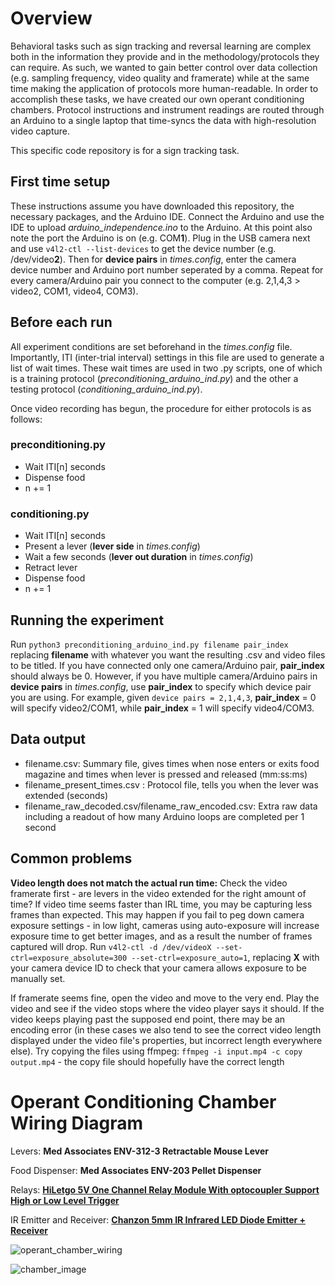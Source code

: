 # Overview
Behavioral tasks such as sign tracking and reversal learning are complex both in the information they provide and in the methodology/protocols they can require. As such, we wanted to gain better control over data collection (e.g. sampling frequency, video quality and framerate) while at the same time making the application of protocols more human-readable. In order to accomplish these tasks, we have created our own operant conditioning chambers. Protocol instructions and instrument readings are routed through an Arduino to a single laptop that time-syncs the data with high-resolution video capture. 

This specific code repository is for a sign tracking task.

## First time setup
These instructions assume you have downloaded this repository, the necessary packages, and the Arduino IDE. 
Connect the Arduino and use the IDE to upload *arduino_independence.ino* to the Arduino. At this point also note the port the Arduino is on (e.g. COM**1**). Plug in the USB camera next and use `v4l2-ctl --list-devices` to get the device number (e.g. /dev/video**2**). Then for **device pairs** in *times.config*, enter the camera device number and Arduino port number seperated by a comma. Repeat for every camera/Arduino pair you connect to the computer (e.g. 2,1,4,3 > video2, COM1, video4, COM3).

## Before each run
All experiment conditions are set beforehand in the *times.config* file. Importantly, ITI (inter-trial interval) settings in this file are used to generate a list of wait times. These wait times are used in two .py scripts, one of which is a training protocol (*preconditioning_arduino_ind.py*) and the other a testing protocol (*conditioning_arduino_ind.py*). 

Once video recording has begun, the procedure for either protocols is as follows:

### preconditioning.py
- Wait ITI[n] seconds
- Dispense food
- n += 1

### conditioning.py
- Wait ITI[n] seconds
- Present a lever (**lever side** in *times.config*)
- Wait a few seconds (**lever out duration** in *times.config*)
- Retract lever
- Dispense food
- n += 1

## Running the experiment
Run `python3 preconditioning_arduino_ind.py filename pair_index` replacing **filename** with whatever you want the resulting .csv and video files to be titled. If you have connected only one camera/Arduino pair, **pair_index** should always be 0. However, if you have multiple camera/Arduino pairs in **device pairs** in *times.config*, use **pair_index** to specify which device pair you are using. For example, given `device pairs = 2,1,4,3`, **pair_index** = 0 will specify video2/COM1, while **pair_index** = 1 will specify video4/COM3.

## Data output

 - filename.csv: Summary file, gives times when nose enters or exits food magazine and times when lever is pressed and released (mm:ss:ms)
 - filename_present_times.csv : Protocol file, tells you when the lever was extended (seconds)
 - filename_raw_decoded.csv/filename_raw_encoded.csv: Extra raw data including a readout of how many Arduino loops are completed per 1 second
 
## Common problems

**Video length does not match the actual run time:** Check the video framerate first - are levers in the video extended for the right amount of time? If video time seems faster than IRL time, you may be capturing less frames than expected. This may happen if you fail to peg down camera exposure settings - in low light, cameras using auto-exposure will increase exposure time to get better images, and as a result the number of frames captured will drop. Run `v4l2-ctl -d /dev/videoX --set-ctrl=exposure_absolute=300 --set-ctrl=exposure_auto=1`, replacing **X** with your camera device ID to check that your camera allows exposure to be manually set. 

If framerate seems fine, open the video and move to the very end. Play the video and see if the video stops where the video player says it should. If the video keeps playing past the supposed end point, there may be an encoding error (in these cases we also tend to see the correct video length displayed under the video file's properties, but incorrect length everywhere else). Try copying the files using ffmpeg: `ffmpeg -i input.mp4 -c copy output.mp4` - the copy file should hopefully have the correct length
 
# Operant Conditioning Chamber Wiring Diagram

Levers: **Med Associates ENV-312-3 Retractable Mouse Lever**

Food Dispenser: **Med Associates ENV-203 Pellet Dispenser**

Relays: **[HiLetgo 5V One Channel Relay Module With optocoupler Support High or Low Level Trigger](https://www.amazon.com/HiLetgo-Channel-optocoupler-Support-Trigger/dp/B00LW15A4W)**

IR Emitter and Receiver: **[Chanzon 5mm IR Infrared LED Diode Emitter + Receiver](https://www.amazon.com/Emitter-Receiver-VS1838B-Infrared-Raspberry/dp/B07TLBJR5J?th=1)**

![operant_chamber_wiring](https://user-images.githubusercontent.com/118491380/227418044-cb065a87-e8b8-4a8a-904e-f67036c5ebf5.png)

![chamber_image](https://user-images.githubusercontent.com/118491380/227365957-fa8b2439-1884-4f26-b954-e5c664bc3012.jpg)

